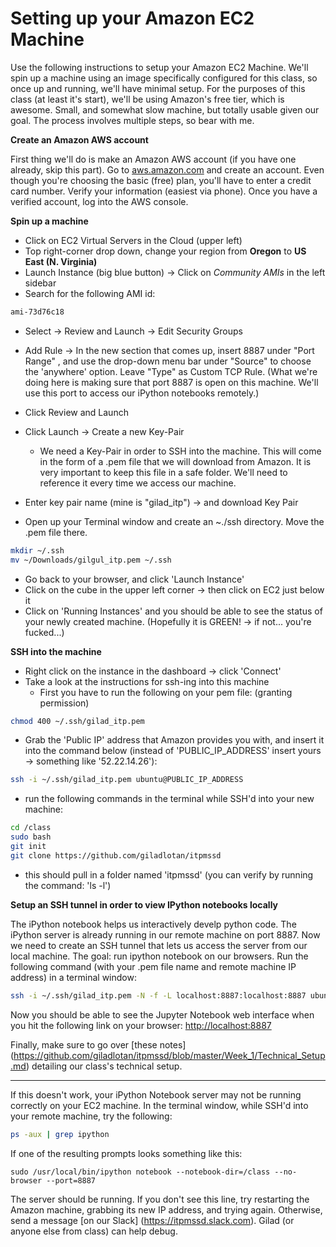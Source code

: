 # Setting up your Amazon EC2 Machine

Use the following instructions to setup your Amazon EC2 Machine. We'll spin up a machine using an image specifically configured for this class, so once up and running, we'll have minimal setup. For the purposes of this class (at least it's start), we'll be using Amazon's free tier, which is awesome. Small, and somewhat slow machine, but totally usable given our goal. The process involves multiple steps, so bear with me.

**Create an Amazon AWS account**

First thing we'll do is make an Amazon AWS account (if you have one already, skip this part). Go to [aws.amazon.com] and create an account. Even though you're choosing the basic (free) plan, you'll have to enter a credit card number. Verify your information (easiest via phone). Once you have a verified account, log into the AWS console.

**Spin up a machine**

- Click on EC2 Virtual Servers in the Cloud (upper left)
- Top right-corner drop down, change your region from **Oregon** to **US East (N. Virginia)**
- Launch Instance (big blue button) -> Click on *Community AMIs* in the left sidebar
- Search for the following AMI id:
```sh
ami-73d76c18
```
- Select -> Review and Launch -> Edit Security Groups
- Add Rule -> In the new section that comes up, insert 8887 under "Port Range" , and use the drop-down menu bar under "Source" to choose the 'anywhere' option. Leave "Type" as Custom TCP Rule.
(What we're doing here is making sure that port 8887 is open on this machine. We'll use this port to access our iPython notebooks remotely.)

- Click Review and Launch
- Click Launch -> Create a new Key-Pair
  - We need a Key-Pair in order to SSH into the machine. This will come in the form of a .pem file that we will download from Amazon. It is very important to keep this file in a safe folder. We'll need to reference it every time we access our machine.
- Enter key pair name (mine is "gilad_itp") -> and download Key Pair
- Open up your Terminal window and create an ~./ssh directory. Move the .pem file there.
```sh
mkdir ~/.ssh
mv ~/Downloads/gilgul_itp.pem ~/.ssh
```
- Go back to your browser, and click 'Launch Instance'
- Click on the cube in the upper left corner -> then click on EC2 just below it
- Click on 'Running Instances' and you should be able to see the status of your newly created machine. (Hopefully it is GREEN! -> if not... you're fucked...)

**SSH into the machine** 

- Right click on the instance in the dashboard -> click 'Connect'
- Take a look at the instructions for ssh-ing into this machine
  - First you have to run the following on your pem file: (granting permission)
```sh
chmod 400 ~/.ssh/gilad_itp.pem
```
  - Grab the 'Public IP' address that Amazon provides you with, and insert it into the command below (instead of 'PUBLIC_IP_ADDRESS' insert yours -> something like '52.22.14.26'):

```sh
ssh -i ~/.ssh/gilad_itp.pem ubuntu@PUBLIC_IP_ADDRESS
```
- run the following commands in the terminal while SSH'd into your new machine:
```sh
cd /class
sudo bash
git init
git clone https://github.com/giladlotan/itpmssd
```
- this should pull in a folder named 'itpmssd' (you can verify by running the command: 'ls -l')

**Setup an SSH tunnel in order to view IPython notebooks locally**

The iPython notebook helps us interactively develp python code. The iPython server is already running in our remote machine on port 8887. Now we need to create an SSH tunnel that lets us access the server from our local machine. The goal: run ipython notebook on our browsers. Run the following command (with your .pem file name and remote machine IP address) in a terminal window:

```sh
ssh -i ~/.ssh/gilad_itp.pem -N -f -L localhost:8887:localhost:8887 ubuntu@PUBLIC_IP_ADDRESS
```

Now you should be able to see the Jupyter Notebook web interface when you hit the following link on your browser:
[http://localhost:8887]

Finally, make sure to go over [these notes] (https://github.com/giladlotan/itpmssd/blob/master/Week_1/Technical_Setup.md) detailing our class's technical setup.

---

If this doesn't work, your iPython Notebook server may not be running correctly on your EC2 machine. In the terminal window, while SSH'd into your remote machine, try the following:
```sh
ps -aux | grep ipython
```
If one of the resulting prompts looks something like this:
```
sudo /usr/local/bin/ipython notebook --notebook-dir=/class --no-browser --port=8887
```
The server should be running. If you don't see this line, try restarting the Amazon machine, grabbing its new IP address, and trying again. Otherwise, send a message [on our Slack] (https://itpmssd.slack.com). Gilad (or anyone else from class) can help debug.

[aws.amazon.com]:http://aws.amazon.com
[http://localhost:8887]:http://localhost:8887/tree
